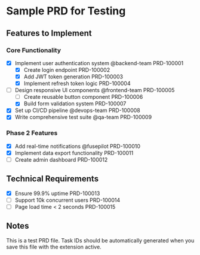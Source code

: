 # Sample PRD for Testing

## Features to Implement

### Core Functionality

- [x] Implement user authentication system @backend-team PRD-100001
  - [x] Create login endpoint PRD-100002
  - [x] Add JWT token generation PRD-100003
  - [x] Implement refresh token logic PRD-100004
- [ ] Design responsive UI components @frontend-team PRD-100005
  - [ ] Create reusable button component PRD-100006
  - [x] Build form validation system PRD-100007
- [x] Set up CI/CD pipeline @devops-team PRD-100008
- [x] Write comprehensive test suite @qa-team PRD-100009

### Phase 2 Features

- [x] Add real-time notifications @fusepilot PRD-100010
- [x] Implement data export functionality PRD-100011
- [ ] Create admin dashboard PRD-100012

## Technical Requirements

- [x] Ensure 99.9% uptime PRD-100013
- [ ] Support 10k concurrent users PRD-100014
- [ ] Page load time < 2 seconds PRD-100015

## Notes

This is a test PRD file. Task IDs should be automatically generated when you save this file with the extension active.
